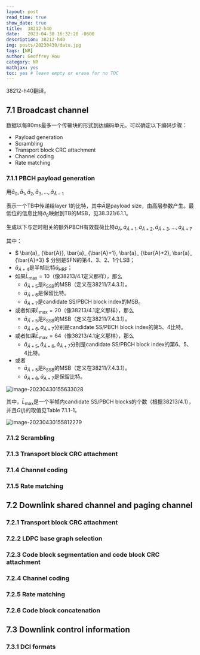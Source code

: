 ```yaml
---
layout: post
read_time: true
show_date: true
title:  38212-h40
date:   2023-04-30 16:32:20 -0600
description: 38212-h40
img: posts/20230430/datu.jpg 
tags: [NR]
author: Geoffrey Hou
category: NR
mathjax: yes
toc: yes # leave empty or erase for no TOC
---
```


<head>
    <script src="https://cdn.mathjax.org/mathjax/latest/MathJax.js?config=TeX-AMS-MML_HTMLorMML" type="text/javascript"></script>
    <script type="text/x-mathjax-config">
        MathJax.Hub.Config({
            tex2jax: {
            skipTags: ['script', 'noscript', 'style', 'textarea', 'pre'],
            inlineMath: [['$','$']]
            }
        });
    </script>
</head>
38212-h40翻译。

## 7.1 Broadcast channel

数据以每80ms最多一个传输块的形式到达编码单元。可以确定以下编码步骤：

- Payload generation
- Scrambling
- Transport block CRC attachment 
- Channel coding
- Rate matching

### 7.1.1 PBCH payload generation

用$\bar{a}_ 0, \bar{a}_ 1, \bar{a}_ 2, \bar{a}_ 3, \ldots, \bar{a}_ {\bar{A}-1}$

表示一个TB中传递给layer 1的比特，其中$\bar{A}$是payload size，由高层参数产生。最低位的信息比特$\bar{a}_ 0$映射到TB的MSB，见38.321/6.1.1。

生成以下与定时相关的额外PBCH有效载荷比特$\bar{a}_ {\bar{A}}, \bar{a}_ {\bar{A}+1}, \bar{a}_ {\bar{A}+2}, \bar{a}_ {\bar{A}+3}, \ldots, \bar{a}_ {\bar{A}+7}$

其中：

- $ \bar{a}_ {\bar{A}}, \bar{a}_ {\bar{A}+1}, \bar{a}_ {\bar{A}+2}, \bar{a}_ {\bar{A}+3} $ 分别是SFN的第4、3、2、1个LSB；
- $\bar{a}_ {\bar{A}+4}$是半帧比特$\bar{a}_ {\mathrm{HRF}}$；
- 如果$\bar{L}_ {\max }=10$（像38213/4.1定义那样），那么
  - $\bar{a}_ {\bar{A}+5}$是$k_ {\mathrm{SSB}}$的MSB（定义在38211/7.4.3.1）。
  - $\bar{a}_ {\bar{A}+6}$是保留比特。
  - $\bar{a}_ {\bar{A}+7}$是candidate SS/PBCH block index的MSB。
- 或者如果$\bar{L}_ {\max }=20$（像38213/4.1定义那样），那么
  - $\bar{a}_ {\bar{A}+5}$是$k_ {\mathrm{SSB}}$的MSB（定义在38211/7.4.3.1）。
  - $\bar{a}_ {\bar{A}+6}, \bar{a}_ {\bar{A}+7}$分别是candidate SS/PBCH block index的第5、4比特。
- 或者如果$\bar{L}_ {\max }=64$（像38213/4.1定义那样），那么
  - $\bar{a}_ {\bar{A}+5}, \bar{a}_ {\bar{A}+6}, \bar{a}_ {\bar{A}+7}$分别是candidate SS/PBCH block index的第6、5、4比特。
- 或者
  - $\bar{a}_ {\bar{A}+5}$是$k_{\mathrm{SSB}}$的MSB（定义在38211/7.4.3.1）。
  - $\bar{a}_ {\bar{A}+6}, \bar{a}_ {A+7}$是保留比特。



![image-20230430155633028](https://user-images.githubusercontent.com/115327603/235342586-3d4faa81-a5c5-4b1a-92bc-b4a48a26c598.png)



其中，$\bar{L}_ {\max }$是一个半帧内candidate SS/PBCH blocks的个数（根据38213/4.1），并且$G(j)$的取值见Table 7.1.1-1。

![image-20230430155812279](https://user-images.githubusercontent.com/115327603/235342591-aa04e7e5-a0bf-4a77-81dd-a5f394ecb493.png)



### 7.1.2 Scrambling



### 7.1.3 Transport block CRC attachment



### 7.1.4 Channel coding



### 7.1.5 Rate matching



## 7.2 Downlink shared channel and paging channel

### 7.2.1 Transport block CRC attachment



### 7.2.2 LDPC base graph selection



### 7.2.3 Code block segmentation and code block CRC attachment 



### 7.2.4 Channel coding



### 7.2.5 Rate matching



### 7.2.6 Code block concatenation



## 7.3 Downlink control information

### 7.3.1 DCI formats

